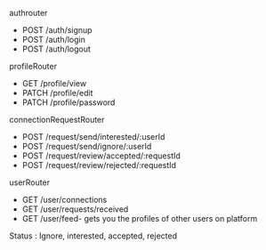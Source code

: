 
authrouter
- POST /auth/signup
- POST /auth/login
- POST /auth/logout

profileRouter
- GET /profile/view
- PATCH /profile/edit
- PATCH /profile/password

connectionRequestRouter
- POST /request/send/interested/:userId
- POST /request/send/ignore/:userId
- POST /request/review/accepted/:requestId
- POST /request/review/rejected/:requestId

userRouter
- GET /user/connections
- GET /user/requests/received
- GET /user/feed- gets you the profiles of other users on platform


Status : Ignore, interested, accepted, rejected